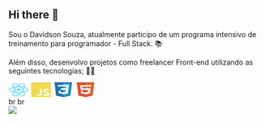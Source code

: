 ## Hi there 👋

Sou o Davidson Souza, atualmente participo de um programa intensivo de treinamento para programador - Full Stack. 📚

Além disso, desenvolvo projetos como freelancer Front-end utilizando as seguintes tecnologias; 👨‍💻

<div>
<img align="center" alt="Rafa-React" height="30" width="40" src="https://raw.githubusercontent.com/devicons/devicon/master/icons/react/react-original.svg" style="max-width: 100%;">
<img align="center" alt="Rafa-Js" height="30" width="40" src="https://raw.githubusercontent.com/devicons/devicon/master/icons/javascript/javascript-plain.svg" style="max-width: 100%;">
<img align="center" alt="Rafa-CSS" height="30" width="40" src="https://raw.githubusercontent.com/devicons/devicon/master/icons/css3/css3-original.svg" style="max-width: 100%;">
<img align="center" alt="Rafa-HTML" height="30" width="40" src="https://raw.githubusercontent.com/devicons/devicon/master/icons/html5/html5-original.svg" style="max-width: 100%;">
</div>
br
br

<div>
<a href="https://www.linkedin.com/in/davidson-soares/" rel="nofollow"><img src="https://img.shields.io/badge/LinkedIn-0077B5?style=for-the-badge&logo=linkedin&logoColor=white">
</a> 


    
</div>



